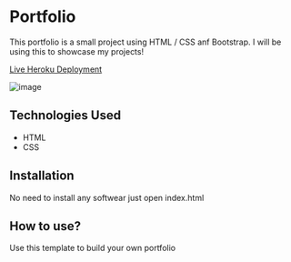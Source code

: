 # Portfolio

This portfolio is a small project using HTML / CSS anf Bootstrap. I will be using this to showcase my projects!

[Live Heroku Deployment](https://portfolio-carlosr.herokuapp.com/)

![image](https://user-images.githubusercontent.com/91105776/137603601-76f53c66-fc0e-4e53-b9a8-4587e162332c.png)

## Technologies Used

- HTML
- CSS

## Installation

No need to install any softwear just open index.html

## How to use?

Use this template to build your own portfolio
